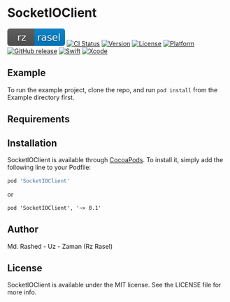 # SocketIOClient

[![Rz Rasel](https://raw.githubusercontent.com/arzrasel/svg/main/rz-rasel-blue.svg)](https://github.com/rzrasel)
[![CI Status](https://img.shields.io/travis/Rashed/SocketIOClient.svg?style=flat)](https://travis-ci.org/Rashed/SocketIOClient)
[![Version](https://img.shields.io/cocoapods/v/SocketIOClient.svg?style=flat)](https://cocoapods.org/pods/SocketIOClient)
[![License](https://img.shields.io/cocoapods/l/SocketIOClient.svg?style=flat)](https://cocoapods.org/pods/SocketIOClient)
[![Platform](https://img.shields.io/cocoapods/p/SocketIOClient.svg?style=flat)](https://cocoapods.org/pods/SocketIOClient)
[![GitHub release](https://img.shields.io/github/tag/arzrasel/SocketIOClient.svg)](https://github.com/arzrasel/SocketIOClient/releases)
[![Swift](https://img.shields.io/badge/Swift-5.0-orange.svg)](https://swift.org)
[![Xcode](https://img.shields.io/badge/Xcode-11.4-blue.svg)](https://developer.apple.com/xcode)

## Example

To run the example project, clone the repo, and run `pod install` from the Example directory first.

## Requirements

## Installation

SocketIOClient is available through [CocoaPods](https://cocoapods.org). To install
it, simply add the following line to your Podfile:

```ruby
pod 'SocketIOClient'
```

or

```SocketIOClientMain
pod 'SocketIOClient', '~> 0.1'
```

## Author

Md. Rashed - Uz - Zaman (Rz Rasel)

## License

SocketIOClient is available under the MIT license. See the LICENSE file for more info.
